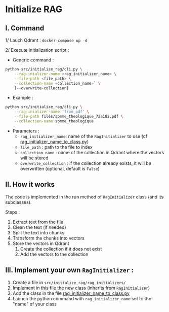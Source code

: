 # Initialize RAG


## I. Command
1/ Lauch Qdrant : `docker-compose up -d`

2/ Execute initialization script :

- Generic command : 
```bash
python src/initialize_rag/cli.py \
    --rag-inializer-name <rag_initializer_name> \
    --file-path <file_path> \
    --collection-name <collection_name>` \
    [--overwrite-collection]
```

- Example : 
```bash
python src/initialize_rag/cli.py \
    --rag-inializer-name 'from_pdf' \
    --file-path files/somme_theologique_72a102.pdf \
    --collection-name somme_theologique
```

- Parameters :
  - `rag_initializer_name`: name of the `RagInitializer` to use (cf [rag_initializer_name_to_class.py](rag_initializer_name_to_class.py))
  - `file_path` : path to the file to index
  - `collection_name` : name of the collection in Qdrant where the vectors will be stored
  - `overwrite_collection` : if the collection already exists, it will be overwritten (optional, default is `False`)




## II. How it works
The code is implemented in the run method of `RagInitializer` class (and its subclasses).

Steps :
1. Extract text from the file
2. Clean the text (if needed)
3. Split the text into chunks
4. Transform the chunks into vectors
5. Store the vectors in Qdrant
   1. Create the collection if it does not exist
   2. Add the vectors to the collection




## III. Implement your own `RagInitializer` :
1. Create a file in `src/initialize_rag/rag_initializers/`
2. Implement in this file the new class (inherits from `RagInitializer`)
3. Add the class in the file [rag_initializer_name_to_class.py](rag_initializer_name_to_class.py)
4. Launch the python command with `rag_initializer_name` set to the "name" of your class
